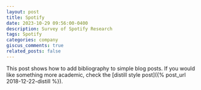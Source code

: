 ```yaml
---
layout: post
title: Spotify
date: 2023-10-29 09:56:00-0400
description: Survey of Spotify Research 
tags: Spotify
categories: company
giscus_comments: true
related_posts: false
---
```

This post shows how to add bibliography to simple blog posts. If you would like something more academic, check the [distill style post]({% post_url 2018-12-22-distill %}).
